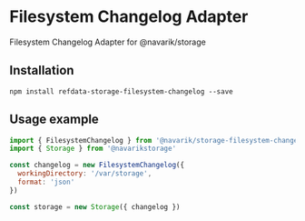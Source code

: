 # Filesystem Changelog Adapter
Filesystem Changelog Adapter for @navarik/storage

## Installation
```
npm install refdata-storage-filesystem-changelog --save
```

## Usage example
```javascript
import { FilesystemChangelog } from '@navarik/storage-filesystem-changelog'
import { Storage } from '@navarikstorage'

const changelog = new FilesystemChangelog({
  workingDirectory: '/var/storage',
  format: 'json'
})

const storage = new Storage({ changelog })
```
